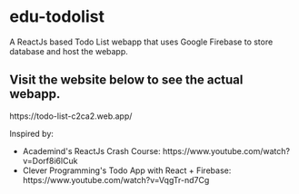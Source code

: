 # edu-todolist
 A ReactJs based Todo List webapp that uses Google Firebase to store database and host the webapp.
 
 <h2>Visit the website below to see the actual webapp.</h2>
 <p>https://todo-list-c2ca2.web.app/</p>
 
 Inspired by:
 <ul>
  <li>
   Academind's ReactJs Crash Course: https://www.youtube.com/watch?v=Dorf8i6lCuk
  </li>
  <li>
   Clever Programming's Todo App with React + Firebase: https://www.youtube.com/watch?v=VqgTr-nd7Cg
  </li>
 </ul>
 

